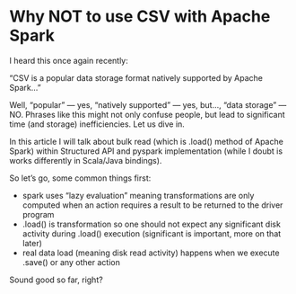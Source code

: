 # Why NOT to use CSV with Apache Spark

I heard this once again recently:

  “CSV is a popular data storage format natively supported by Apache Spark…”

Well, “popular” — yes, “natively supported” — yes, but…, “data storage” — NO. 
Phrases like this might not only confuse people, but lead to significant time 
(and storage) inefficiencies. Let us dive in.

In this article I will talk about bulk read (which is .load() method of Apache Spark) 
within Structured API and pyspark implementation (while I doubt is works differently 
in Scala/Java bindings).

So let’s go, some common things first:

* spark uses “lazy evaluation” meaning transformations are only computed when an action requires a result to be returned to the driver program
* .load() is transformation so one should not expect any significant disk activity during .load() execution (significant is important, more on that later)
* real data load (meaning disk read activity) happens when we execute .save() or any other action

Sound good so far, right?
